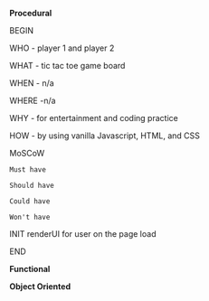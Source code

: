 **Procedural**

BEGIN

WHO - player 1 and player 2

WHAT - tic tac toe game board 

WHEN - n/a

WHERE -n/a 

WHY - for entertainment and coding practice 

HOW - by using vanilla Javascript, HTML, and CSS

MoSCoW

    Must have

    Should have

    Could have
    
    Won't have

INIT
    renderUI for user on the page load








END

**Functional**











**Object Oriented**